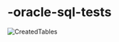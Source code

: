 # -oracle-sql-tests
![CreatedTables](https://github.com/user-attachments/assets/640904ab-9635-4ac7-b021-8e6dbb90237e)
